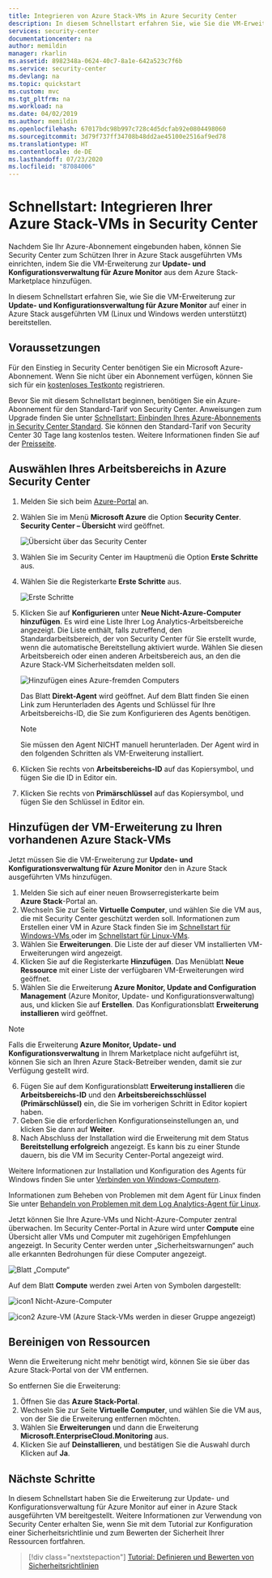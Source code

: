 ```yaml
---
title: Integrieren von Azure Stack-VMs in Azure Security Center
description: In diesem Schnellstart erfahren Sie, wie Sie die VM-Erweiterung zur Update- und Konfigurationsverwaltung für Azure Monitor auf einer Azure Stack-VM bereitstellen.
services: security-center
documentationcenter: na
author: memildin
manager: rkarlin
ms.assetid: 8982348a-0624-40c7-8a1e-642a523c7f6b
ms.service: security-center
ms.devlang: na
ms.topic: quickstart
ms.custom: mvc
ms.tgt_pltfrm: na
ms.workload: na
ms.date: 04/02/2019
ms.author: memildin
ms.openlocfilehash: 67017bdc98b997c728c4d5dcfab92e0804498060
ms.sourcegitcommit: 3d79f737ff34708b48dd2ae45100e2516af9ed78
ms.translationtype: HT
ms.contentlocale: de-DE
ms.lasthandoff: 07/23/2020
ms.locfileid: "87084006"
---
```

# <a name="quickstart-onboard-your-azure-stack-virtual-machines-to-security-center"></a>Schnellstart: Integrieren Ihrer Azure Stack-VMs in Security Center
Nachdem Sie Ihr Azure-Abonnement eingebunden haben, können Sie Security Center zum Schützen Ihrer in Azure Stack ausgeführten VMs einrichten, indem Sie die VM-Erweiterung zur **Update- und Konfigurationsverwaltung für Azure Monitor** aus dem Azure Stack-Marketplace hinzufügen.

In diesem Schnellstart erfahren Sie, wie Sie die VM-Erweiterung zur **Update- und Konfigurationsverwaltung für Azure Monitor** auf einer in Azure Stack ausgeführten VM (Linux und Windows werden unterstützt) bereitstellen.

## <a name="prerequisites"></a>Voraussetzungen
Für den Einstieg in Security Center benötigen Sie ein Microsoft Azure-Abonnement. Wenn Sie nicht über ein Abonnement verfügen, können Sie sich für ein [kostenloses Testkonto](https://azure.microsoft.com/pricing/free-trial/) registrieren.

Bevor Sie mit diesem Schnellstart beginnen, benötigen Sie ein Azure-Abonnement für den Standard-Tarif von Security Center. Anweisungen zum Upgrade finden Sie unter [Schnellstart: Einbinden Ihres Azure-Abonnements in Security Center Standard](security-center-get-started.md). Sie können den Standard-Tarif von Security Center 30 Tage lang kostenlos testen. Weitere Informationen finden Sie auf der [Preisseite](https://azure.microsoft.com/pricing/details/security-center/).

## <a name="select-your-workspace-in-azure-security-center"></a>Auswählen Ihres Arbeitsbereichs in Azure Security Center

1. Melden Sie sich beim [Azure-Portal](https://azure.microsoft.com/features/azure-portal/) an.
2. Wählen Sie im Menü **Microsoft Azure** die Option **Security Center**. **Security Center – Übersicht** wird geöffnet. 

   ![Übersicht über das Security Center][2]

3. Wählen Sie im Security Center im Hauptmenü die Option **Erste Schritte** aus.
4. Wählen Sie die Registerkarte **Erste Schritte** aus.

   ![Erste Schritte][3]

5. Klicken Sie auf **Konfigurieren** unter **Neue Nicht-Azure-Computer hinzufügen**. Es wird eine Liste Ihrer Log Analytics-Arbeitsbereiche angezeigt. Die Liste enthält, falls zutreffend, den Standardarbeitsbereich, der von Security Center für Sie erstellt wurde, wenn die automatische Bereitstellung aktiviert wurde. Wählen Sie diesen Arbeitsbereich oder einen anderen Arbeitsbereich aus, an den die Azure Stack-VM Sicherheitsdaten melden soll.

    ![Hinzufügen eines Azure-fremden Computers](./media/quick-onboard-windows-computer/non-azure.png)

   Das Blatt **Direkt-Agent** wird geöffnet. Auf dem Blatt finden Sie einen Link zum Herunterladen des Agents und Schlüssel für Ihre Arbeitsbereichs-ID, die Sie zum Konfigurieren des Agents benötigen.

   >[!NOTE]
   > Sie müssen den Agent NICHT manuell herunterladen. Der Agent wird in den folgenden Schritten als VM-Erweiterung installiert.

6. Klicken Sie rechts von **Arbeitsbereichs-ID** auf das Kopiersymbol, und fügen Sie die ID in Editor ein.

7. Klicken Sie rechts von **Primärschlüssel** auf das Kopiersymbol, und fügen Sie den Schlüssel in Editor ein.

## <a name="add-the-virtual-machine-extension-to-your-existing-azure-stack-virtual-machines"></a>Hinzufügen der VM-Erweiterung zu Ihren vorhandenen Azure Stack-VMs
Jetzt müssen Sie die VM-Erweiterung zur **Update- und Konfigurationsverwaltung für Azure Monitor** den in Azure Stack ausgeführten VMs hinzufügen.

1. Melden Sie sich auf einer neuen Browserregisterkarte beim **Azure Stack**-Portal an.
2. Wechseln Sie zur Seite **Virtuelle Computer**, und wählen Sie die VM aus, die mit Security Center geschützt werden soll. Informationen zum Erstellen einer VM in Azure Stack finden Sie im [Schnellstart für Windows-VMs ](https://docs.microsoft.com/azure/azure-stack/user/azure-stack-quick-windows-portal) oder im [Schnellstart für Linux-VMs](https://docs.microsoft.com/azure/azure-stack/user/azure-stack-quick-linux-portal).
3. Wählen Sie **Erweiterungen**. Die Liste der auf dieser VM installierten VM-Erweiterungen wird angezeigt.
4. Klicken Sie auf die Registerkarte **Hinzufügen**. Das Menüblatt **Neue Ressource** mit einer Liste der verfügbaren VM-Erweiterungen wird geöffnet. 
5. Wählen Sie die Erweiterung **Azure Monitor, Update and Configuration Management** (Azure Monitor, Update- und Konfigurationsverwaltung) aus, und klicken Sie auf **Erstellen**. Das Konfigurationsblatt **Erweiterung installieren** wird geöffnet.

>[!NOTE]
> Falls die Erweiterung **Azure Monitor, Update- und Konfigurationsverwaltung** in Ihrem Marketplace nicht aufgeführt ist, können Sie sich an Ihren Azure Stack-Betreiber wenden, damit sie zur Verfügung gestellt wird.

6. Fügen Sie auf dem Konfigurationsblatt **Erweiterung installieren** die **Arbeitsbereichs-ID** und den **Arbeitsbereichsschlüssel (Primärschlüssel)** ein, die Sie im vorherigen Schritt in Editor kopiert haben.
7. Geben Sie die erforderlichen Konfigurationseinstellungen an, und klicken Sie dann auf **Weiter**.
8. Nach Abschluss der Installation wird die Erweiterung mit dem Status **Bereitstellung erfolgreich** angezeigt. Es kann bis zu einer Stunde dauern, bis die VM im Security Center-Portal angezeigt wird.

Weitere Informationen zur Installation und Konfiguration des Agents für Windows finden Sie unter [Verbinden von Windows-Computern](../azure-monitor/platform/agent-windows.md#install-the-agent-using-setup-wizard).

Informationen zum Beheben von Problemen mit dem Agent für Linux finden Sie unter [Behandeln von Problemen mit dem Log Analytics-Agent für Linux](../azure-monitor/platform/agent-linux-troubleshoot.md).

Jetzt können Sie Ihre Azure-VMs und Nicht-Azure-Computer zentral überwachen. Im Security Center-Portal in Azure wird unter **Compute** eine Übersicht aller VMs und Computer mit zugehörigen Empfehlungen angezeigt. In Security Center werden unter „Sicherheitswarnungen“ auch alle erkannten Bedrohungen für diese Computer angezeigt.

  ![Blatt „Compute“][6]

Auf dem Blatt **Compute** werden zwei Arten von Symbolen dargestellt:

![icon1](./media/quick-onboard-windows-computer/security-center-monitoring-icon1.png) Nicht-Azure-Computer 

![icon2](./media/quick-onboard-windows-computer/security-center-monitoring-icon2.png) Azure-VM (Azure Stack-VMs werden in dieser Gruppe angezeigt)

## <a name="clean-up-resources"></a>Bereinigen von Ressourcen
Wenn die Erweiterung nicht mehr benötigt wird, können Sie sie über das Azure Stack-Portal von der VM entfernen.

So entfernen Sie die Erweiterung:

1. Öffnen Sie das **Azure Stack-Portal**.
2. Wechseln Sie zur Seite **Virtuelle Computer**, und wählen Sie die VM aus, von der Sie die Erweiterung entfernen möchten.
3. Wählen Sie **Erweiterungen** und dann die Erweiterung **Microsoft.EnterpriseCloud.Monitoring** aus.
4. Klicken Sie auf **Deinstallieren**, und bestätigen Sie die Auswahl durch Klicken auf **Ja**.

## <a name="next-steps"></a>Nächste Schritte
In diesem Schnellstart haben Sie die Erweiterung zur Update- und Konfigurationsverwaltung für Azure Monitor auf einer in Azure Stack ausgeführten VM bereitgestellt. Weitere Informationen zur Verwendung von Security Center erhalten Sie, wenn Sie mit dem Tutorial zur Konfiguration einer Sicherheitsrichtlinie und zum Bewerten der Sicherheit Ihrer Ressourcen fortfahren.

> [!div class="nextstepaction"]
> [Tutorial: Definieren und Bewerten von Sicherheitsrichtlinien](tutorial-security-policy.md)

<!--Image references-->
[2]: ./media/quick-onboard-windows-computer/overview.png
[3]: ./media/quick-onboard-windows-computer/get-started.png
[4]: ./media/quick-onboard-windows-computer/add-computer.png
[5]: ./media/quick-onboard-windows-computer/log-analytics-mma-setup-laworkspace.png
[6]: ./media/quick-onboard-windows-computer/compute.png

